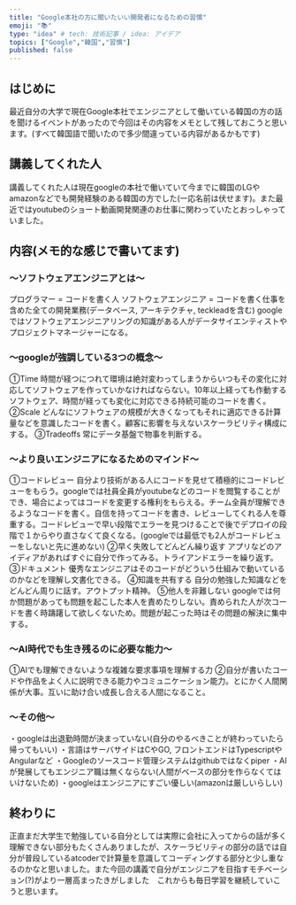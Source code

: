 ```yaml
---
title: "Google本社の方に聞いたいい開発者になるための習慣"
emoji: "📚"
type: "idea" # tech: 技術記事 / idea: アイデア
topics: ["Google","韓国","習慣"]
published: false
---
```

## はじめに
最近自分の大学で現在Google本社でエンジニアとして働いている韓国の方の話を聞けるイベントがあったので今回はその内容をメモとして残しておこうと思います。(すべて韓国語で聞いたので多少間違っている内容があるかもです)
## 講義してくれた人
講義してくれた人は現在googleの本社で働いていて今までに韓国のLGやamazonなどでも開発経験のある韓国の方でした(一応名前は伏せます)。また最近ではyoutubeのショート動画開発関連のお仕事に関わっていたとおっしゃっていました。
## 内容(メモ的な感じで書いてます)
### 〜ソフトウェアエンジニアとは〜
プログラマー = コードを書く人
ソフトウェアエンジニア = コードを書く仕事を含めた全ての開発業務(データベース, アーキテクチャ, teckleadを含む)
googleではソフトウェアエンジニアリングの知識がある人がデータサイエンティストやプロジェクトマネージャーになる。

### 〜googleが強調している3つの概念〜
①Time
時間が経つにつれて環境は絶対変わってしまうからいつもその変化に対応してソフトウェアを作っていかなければならない。10年以上経っても作動するソフトウェア、時間が経っても変化に対応できる持続可能のコードを書く。
②Scale
どんなにソフトウェアの規模が大きくなってもそれに適応できる計算量などを意識したコードを書く。顧客に影響を与えないスケーラビリティ構成にする。
③Tradeoffs
常にデータ基盤で物事を判断する。

### 〜より良いエンジニアになるためのマインド〜
①コードレビュー
自分より技術がある人にコードを見せて積極的にコードレビューをもらう。googleでは社員全員がyoutubeなどのコードを閲覧することができ、場合によってはコードを変更する権利をもらえる。チーム全員が理解できるようなコードを書く。自信を持ってコードを書き、レビューしてくれる人を尊重する。コードレビューで早い段階でエラーを見つけることで後でデプロイの段階で１からやり直さなくて良くなる。(googleでは最低でも2人がコードレビューをしないと先に進めない)
②早く失敗してどんどん繰り返す
アプリなどのアイディアがあればすぐに自分で作ってみる。トライアンドエラーを繰り返す。
③ドキュメント
優秀なエンジニアはそのコードがどういう仕組みで動いているのかなどを理解し文書化できる。
④知識を共有する
自分の勉強した知識などをどんどん周りに話す。アウトプット精神。
⑤他人を非難しない
googleでは何か問題があっても問題を起こした本人を責めたりしない。責められた人が次コードを書く時躊躇して欲しくないため。問題が起こった時はその問題の解決に集中する。

### 〜AI時代でも生き残るのに必要な能力〜
①AIでも理解できないような複雑な要求事項を理解する力
②自分が書いたコードや作品をよく人に説明できる能力やコミュニケーション能力。とにかく人間関係が大事。互いに助け合い成長し合える人間になること。

### 〜その他〜
・googleは出退勤時間が決まっていない(自分のやるべきことが終わっていたら帰ってもいい)
・言語はサーバサイドはCやGO, フロントエンドはTypescriptやAngularなど
・Googleのソースコード管理システムはgithubではなくpiper
・AIが発展してもエンジニア職は無くならない(人間がベースの部分を作らなくてはいけないため)
・googleはエンジニアにすごい優しい(amazonは厳しいらしい)

## 終わりに
正直まだ大学生で勉強している自分としては実際に会社に入ってからの話が多く理解できない部分もたくさんありましたが、スケーラビリティの部分の話では自分が普段しているatcoderで計算量を意識してコーディングする部分と少し重なるのかなと思いました。また今回の講義で自分がエンジニアを目指すモチベーション(?)がより一層高まったきがしました　これからも毎日学習を継続していこうと思います。